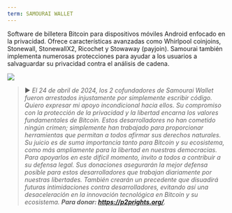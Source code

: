 ```yaml
---
term: SAMOURAI WALLET
---
```


Software de billetera Bitcoin para dispositivos móviles Android enfocado en la privacidad. Ofrece características avanzadas como Whirlpool coinjoins, Stonewall, StonewallX2, Ricochet y Stowaway (payjoin). Samourai también implementa numerosas protecciones para ayudar a los usuarios a salvaguardar su privacidad contra el análisis de cadena.

![](../../dictionnaire/assets/45.png)

> ► *El 24 de abril de 2024, los 2 cofundadores de Samourai Wallet fueron arrestados injustamente por simplemente escribir código. Quiero expresar mi apoyo incondicional hacia ellos. Su compromiso con la protección de la privacidad y la libertad encarna los valores fundamentales de Bitcoin. Estos desarrolladores no han cometido ningún crimen; simplemente han trabajado para proporcionar herramientas que permitan a todos afirmar sus derechos naturales. Su juicio es de suma importancia tanto para Bitcoin y su ecosistema, como más ampliamente para la libertad en nuestras democracias. Para apoyarlos en este difícil momento, invito a todos a contribuir a su defensa legal. Sus donaciones asegurarán la mejor defensa posible para estos desarrolladores que trabajan diariamente por nuestras libertades. También crearán un precedente que disuadirá futuras intimidaciones contra desarrolladores, evitando así una desaceleración en la innovación tecnológica en Bitcoin y su ecosistema. **Para donar: https://p2prights.org/**.*